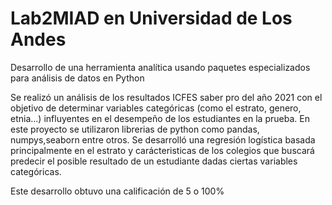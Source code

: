 # Lab2MIAD en Universidad de Los Andes

Desarrollo de una herramienta analítica usando paquetes especializados para análisis de datos en Python

Se realizó un análisis de los resultados ICFES saber pro del año 2021 con el objetivo de determinar variables categóricas (como el estrato, genero, etnia...) influyentes en el desempeño de los estudiantes en la prueba. En este proyecto se utilizaron librerias de python como pandas, numpys,seaborn entre otros. Se desarrolló una regresión logística basada principalmente en el estrato y carácteristicas de los colegios que buscará predecir el posible resultado de un estudiante dadas ciertas variables categóricas.

Este desarrollo obtuvo una calificación de 5 o 100%
